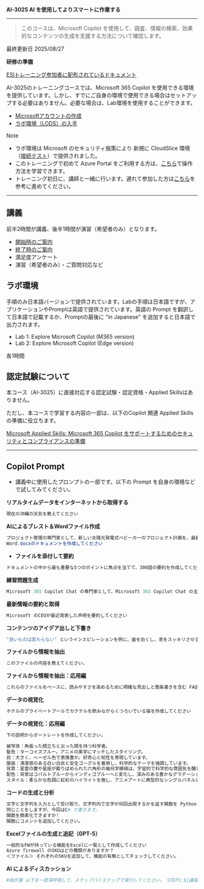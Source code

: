 **AI-3025 AI を使用してよりスマートに作業する**
***
> このコースは、Microsoft Copilot を使用して、調査、情報の検索、効果的なコンテンツの生成を支援する方法について確認します。

最終更新日 2025/08/27

**研修の準備**

[ESIトレーニング参加者に配布されているドキュメント](https://query.prod.cms.rt.microsoft.com/cms/api/am/binary/RE4Rje8)

AI-3025のトレーニングコースでは、Microsoft 365 Copilot を使用できる環境を提供しています。しかし、すでにご自身の環境で使用できる場合はセットアップする必要はありません。必要な場合は、Lab環境を使用することができます。

- [Microsoftアカウントの作成](https://github.com/naonao71/note/blob/main/prep/msa.md)
- [ラボ環境（LODS）の入手](https://github.com/naonao71/note/blob/main/prep/lods.md)

> [!NOTE]
> - ラボ環境は Microsoft のセキュリティ施策により 新規に CloudSlice 環境（[接続テスト](https://labondemand.com/Launch/949F2C16)）で提供されました。
> - このトレーニングで初めて Azure Portal をご利用する方は、[こちら](https://learn.microsoft.com/ja-jp/training/modules/tour-azure-portal/)で操作方法を学習できます。
> - トレーニング初日に、講師と一緒に行います。遅れて参加した方は[こちら](https://query.prod.cms.rt.microsoft.com/cms/api/am/binary/RE4VkE4)を参考に進めてください。

***

## 講義

前半2時間が講義、後半1時間が演習（希望者のみ）となります。

- [開始時のご案内](../opening.md)
- [終了時のご案内](../closing-cloudslice.md)
- 満足度アンケート
- 演習（希望者のみ）・ご質問対応など

## ラボ環境

手順のみ日本語バージョンで提供されています。Labの手順は日本語ですが、アプリケーションやPromptは英語で提供されています。英語の Prompt を翻訳して日本語で記載するか、Promptの最後に "in Japanese" を追加すると日本語で出力されます。

- Lab 1: Explore Microsoft Copilot (M365 version)
- Lab 2: Explore Microsoft Copilot (Edge version)

各1時間

## 認定試験について

本コース（AI-3025）に直接対応する認定試験・認定資格・Applied Skillsはありません。

ただし、本コースで学習する内容の一部は、以下のCopilot 関連 Applied Skillsの準備に役立ちます。

[Microsoft Applied Skills: Microsoft 365 Copilot をサポートするためのセキュリティとコンプライアンスの準備](https://learn.microsoft.com/ja-jp/credentials/applied-skills/prepare-security-and-compliance-to-support-microsoft-365-copilot/)

***
## **Copilot Prompt**

- 講義中に使用したプロンプトの一部です。以下の Prompt を自身の環境などで試してみてください。

**リアルタイムデータをインターネットから取得する**

```powershell
現在の沖縄の天気を教えてください
```

**AIによるブレスト＆Wordファイル作成**

```powershell
プロジェクト管理の専門家として、新しい太陽光発電式ベビーカーのプロジェクト計画を、最新のPMI（プロジェクトマネジメント協会）標準に基づいて作成してください。
Word.docxのドキュメントを作成してください
```

- **ファイルを添付して要約**

```powershell
ドキュメントの中から最も重要な5つのポイントに焦点を当てて、300語の要約を作成してください。
```

**練習問題生成**

```powershell
Microsoft 365 Copilot Chat の専門家として、Microsoft 365 Copilot Chat の主な機能、アクセス方法、さまざまな利用形態、起動方法に関する選択式の質問を2つ作成してください。1問ずつ提示し、私の回答を待ってください。私が答えたら、正解を簡単に説明してから次の質問に進んでください。
```

**最新情報の要約と取得**

```powershell
Microsoft のCEOが最近発表した声明を要約してください
```

**コンテンツのアイデア出しと下書き**

```powershell
"良いものは変わらない" というインスピレーションを例に、歯を白くし、息をスッキリさせる歯磨き粉の新しいブランドのキャッチーなスローガンを書いてください。
```

**ファイルから情報を抽出**

```powershell
このファイルの内容を教えてください。
```

**ファイルから情報を抽出：応用編**

```powershell
これらのファイルをベースに、読みやすさを高めるために明確な見出しと箇条書きを含む FAQ を作成してください。ドキュメントは、よくある質問に効果的に対応し、対象読者にとって包括的な回答を提供できるように構成してください。共有や配布を容易にするために、Markdown 形式のフォーマットを使用することを検討してください。
```

**データの視覚化**

```powershell
ホテルのプライベートプールでカクテルを飲みながらくつろいでいる猫を作成してください
```

**データの視覚化：応用編**

```powershell
下の説明からポートレートを作成してください。

被写体：角張った顔立ちと尖った顔を持つ科学者。
髪色：ターコイズブルー。アニメの美学にマッチしたスタイリング。
目：大きく、ヘーゼル色で表情豊か。好奇心と知性を表現しています。
服装：清潔感のある白い白衣と安全ゴーグルを着用し、科学的なテーマを強調しています。
背景：星雲の塵や星座が散りばめられた六角形の幾何学模様は、宇宙的で科学的な雰囲気を醸し出しています。
配色：背景はコバルトブルーからインディゴブルーへと変化し、深みのある豊かなグラデーションを生み出し、全体の構成を引き立てています。
スタイル：柔らかな色調に虹彩のハイライトを施し、アニメアートに典型的なシングルパネルレイアウトを維持しています。
```

**コードの生成と分析**

```powershell
文字と文字列を入力として受け取り、文字列内で文字が何回出現するかを返す関数を Python で記述します。
同じことをしますが、今回はC# で書きます。
関数を簡素化できますか?
関数にコメントを追加してください。
```

**Excelファイルの生成と追記（GPT-5）**

```powershell
一般的なFWが持っている機能をExcelに一覧として作成してください
Azure firewall のSKUはどの種類がありますか？
＜ファイル＞ それぞれのSKUを追加して、機能の有無としてチェックしてください。
```

**AI によるディスカッション**

```powershell
#指示書 以下を一度深呼吸して、ステップバイステップで実行してください。 STEP1:${議論のテーマ}を設定 STEP2:${議論のテーマ}に関する議論に最適な人格を3人生成してください。 STEP3:${議論のテーマ}について5回会話してください。 STEP4:会話文の内容から論点を抽出し、結論を示してください。 STEP5:結論を元に実施すべき行動計画を立ててください。 #制約条件 STEP3の各人格の発言は全文記載すること 行動計画は箇条書きで示してください それでは、議論のテーマは{きのこの山とたけのこの里}でお願いします。はじめてください。
```









